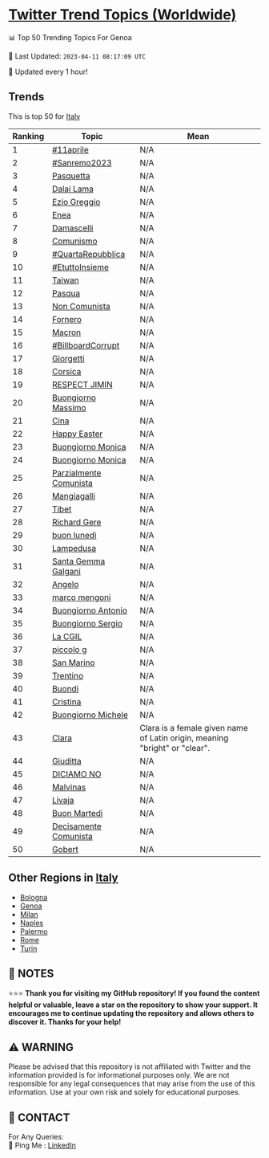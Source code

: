 [Twitter Trend Topics (Worldwide)](https://github.com/ErcinDedeoglu/Twitter-Trend-Topics)
==========


📊 Top 50 Trending Topics For Genoa

📆 Last Updated: `2023-04-11 08:17:09 UTC`

🔧 Updated every 1 hour!


## Trends

This is top 50 for [Italy](</Italy>)

| Ranking | Topic | Mean |
| ------- | ------------ | ------------ |
| 1 | [#11aprile](http://twitter.com/search?q=%2311aprile) | N/A |
| 2 | [#Sanremo2023](http://twitter.com/search?q=%23Sanremo2023) | N/A |
| 3 | [Pasquetta](http://twitter.com/search?q=Pasquetta) | N/A |
| 4 | [Dalai Lama](http://twitter.com/search?q=Dalai+Lama) | N/A |
| 5 | [Ezio Greggio](http://twitter.com/search?q=Ezio+Greggio) | N/A |
| 6 | [Enea](http://twitter.com/search?q=Enea) | N/A |
| 7 | [Damascelli](http://twitter.com/search?q=Damascelli) | N/A |
| 8 | [Comunismo](http://twitter.com/search?q=Comunismo) | N/A |
| 9 | [#QuartaRepubblica](http://twitter.com/search?q=%23QuartaRepubblica) | N/A |
| 10 | [#EtuttoInsieme](http://twitter.com/search?q=%23EtuttoInsieme) | N/A |
| 11 | [Taiwan](http://twitter.com/search?q=Taiwan) | N/A |
| 12 | [Pasqua](http://twitter.com/search?q=Pasqua) | N/A |
| 13 | [Non Comunista](http://twitter.com/search?q=Non+Comunista) | N/A |
| 14 | [Fornero](http://twitter.com/search?q=Fornero) | N/A |
| 15 | [Macron](http://twitter.com/search?q=Macron) | N/A |
| 16 | [#BillboardCorrupt](http://twitter.com/search?q=%23BillboardCorrupt) | N/A |
| 17 | [Giorgetti](http://twitter.com/search?q=Giorgetti) | N/A |
| 18 | [Corsica](http://twitter.com/search?q=Corsica) | N/A |
| 19 | [RESPECT JIMIN](http://twitter.com/search?q=RESPECT+JIMIN) | N/A |
| 20 | [Buongiorno Massimo](http://twitter.com/search?q=Buongiorno+Massimo) | N/A |
| 21 | [Cina](http://twitter.com/search?q=Cina) | N/A |
| 22 | [Happy Easter](http://twitter.com/search?q=Happy+Easter) | N/A |
| 23 | [Buongiorno Monica](http://twitter.com/search?q=Buongiorno+Monica) | N/A |
| 24 | [Buongiorno Monica](http://twitter.com/search?q=Buongiorno+Monica) | N/A |
| 25 | [Parzialmente Comunista](http://twitter.com/search?q=Parzialmente+Comunista) | N/A |
| 26 | [Mangiagalli](http://twitter.com/search?q=Mangiagalli) | N/A |
| 27 | [Tibet](http://twitter.com/search?q=Tibet) | N/A |
| 28 | [Richard Gere](http://twitter.com/search?q=Richard+Gere) | N/A |
| 29 | [buon lunedì](http://twitter.com/search?q=buon+luned%c3%ac) | N/A |
| 30 | [Lampedusa](http://twitter.com/search?q=Lampedusa) | N/A |
| 31 | [Santa Gemma Galgani](http://twitter.com/search?q=Santa+Gemma+Galgani) | N/A |
| 32 | [Angelo](http://twitter.com/search?q=Angelo) | N/A |
| 33 | [marco mengoni](http://twitter.com/search?q=marco+mengoni) | N/A |
| 34 | [Buongiorno Antonio](http://twitter.com/search?q=Buongiorno+Antonio) | N/A |
| 35 | [Buongiorno Sergio](http://twitter.com/search?q=Buongiorno+Sergio) | N/A |
| 36 | [La CGIL](http://twitter.com/search?q=La+CGIL) | N/A |
| 37 | [piccolo g](http://twitter.com/search?q=piccolo+g) | N/A |
| 38 | [San Marino](http://twitter.com/search?q=San+Marino) | N/A |
| 39 | [Trentino](http://twitter.com/search?q=Trentino) | N/A |
| 40 | [Buondì](http://twitter.com/search?q=Buond%c3%ac) | N/A |
| 41 | [Cristina](http://twitter.com/search?q=Cristina) | N/A |
| 42 | [Buongiorno Michele](http://twitter.com/search?q=Buongiorno+Michele) | N/A |
| 43 | [Clara](http://twitter.com/search?q=Clara) | Clara is a female given name of Latin origin, meaning "bright" or "clear". |
| 44 | [Giuditta](http://twitter.com/search?q=Giuditta) | N/A |
| 45 | [DICIAMO NO](http://twitter.com/search?q=DICIAMO+NO) | N/A |
| 46 | [Malvinas](http://twitter.com/search?q=Malvinas) | N/A |
| 47 | [Livaja](http://twitter.com/search?q=Livaja) | N/A |
| 48 | [Buon Martedì](http://twitter.com/search?q=Buon+Marted%c3%ac) | N/A |
| 49 | [Decisamente Comunista](http://twitter.com/search?q=Decisamente+Comunista) | N/A |
| 50 | [Gobert](http://twitter.com/search?q=Gobert) | N/A |



## Other Regions in [Italy](</Italy>)

* [Bologna](</Italy/Bologna.md>)
* [Genoa](</Italy/Genoa.md>)
* [Milan](</Italy/Milan.md>)
* [Naples](</Italy/Naples.md>)
* [Palermo](</Italy/Palermo.md>)
* [Rome](</Italy/Rome.md>)
* [Turin](</Italy/Turin.md>)



## 📝 NOTES

⭐⭐⭐ **Thank you for visiting my GitHub repository! If you found the content helpful or valuable, leave a star on the repository to show your support. It encourages me to continue updating the repository and allows others to discover it. Thanks for your help!**


## ⚠️ WARNING

Please be advised that this repository is not affiliated with Twitter and the information provided is for informational purposes only. We are not responsible for any legal consequences that may arise from the use of this information. Use at your own risk and solely for educational purposes.


## 📨 CONTACT

 For Any Queries:  
            🏓 Ping Me : [LinkedIn](https://www.linkedin.com/in/ercindedeoglu/)
